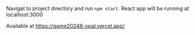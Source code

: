 Navigat to project directory and run `npm start`. React app will be running at localhost:3000

Available at https://game20248-opal.vercel.app/